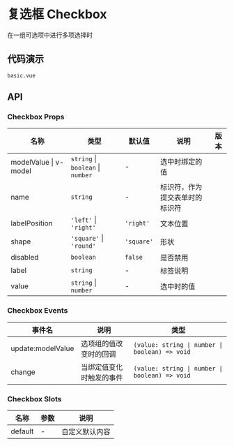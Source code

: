# 复选框 Checkbox
在一组可选项中进行多项选择时

## 代码演示
```demo
basic.vue
```

## API

### Checkbox Props
| 名称 | 类型 | 默认值 | 说明 | 版本 |
| --- | --- | --- | --- | --- |
| modelValue \| v-model | `string` \| `boolean` \| `number` | - | 选中时绑定的值 | |
| name | `string` | - | 标识符，作为提交表单时的标识符 | |
| labelPosition | `'left'` \| `'right'` | `'right'` | 文本位置 | |
| shape | `'square'` \| `'round'` | `'square'` | 形状 | |
| disabled | `boolean` | `false` | 是否禁用 | |
| label | `string` | - | 标签说明 | |
| value | `string` \| `number` | - | 选中时的值 | | 


### Checkbox Events
| 事件名 | 说明 | 类型 |
| --- | --- | --- |
| update:modelValue | 选项组的值改变时的回调 | `(value: string \| number \| boolean) => void`|
| change | 当绑定值变化时触发的事件 | `(value: string \| number \| boolean) => void` |

### Checkbox Slots
| 名称 | 参数 | 说明 |
| --- | --- | --- |
| default | - | 自定义默认内容 |